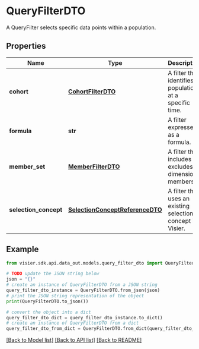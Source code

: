 # QueryFilterDTO

A QueryFilter selects specific data points within a population.

## Properties

Name | Type | Description | Notes
------------ | ------------- | ------------- | -------------
**cohort** | [**CohortFilterDTO**](CohortFilterDTO.md) | A filter that identifies a population at a specific time. | [optional] 
**formula** | **str** | A filter expressed as a formula. | [optional] 
**member_set** | [**MemberFilterDTO**](MemberFilterDTO.md) | A filter that includes or excludes dimension members. | [optional] 
**selection_concept** | [**SelectionConceptReferenceDTO**](SelectionConceptReferenceDTO.md) | A filter that uses an existing selection concept in Visier. | [optional] 

## Example

```python
from visier.sdk.api.data_out.models.query_filter_dto import QueryFilterDTO

# TODO update the JSON string below
json = "{}"
# create an instance of QueryFilterDTO from a JSON string
query_filter_dto_instance = QueryFilterDTO.from_json(json)
# print the JSON string representation of the object
print(QueryFilterDTO.to_json())

# convert the object into a dict
query_filter_dto_dict = query_filter_dto_instance.to_dict()
# create an instance of QueryFilterDTO from a dict
query_filter_dto_from_dict = QueryFilterDTO.from_dict(query_filter_dto_dict)
```
[[Back to Model list]](../README.md#documentation-for-models) [[Back to API list]](../README.md#documentation-for-api-endpoints) [[Back to README]](../README.md)


